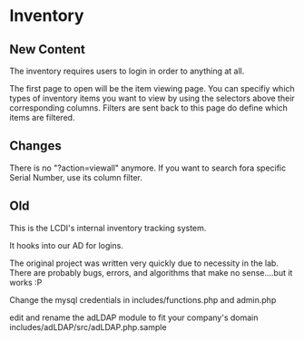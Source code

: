 # Inventory

## New Content

The inventory requires users to login in order to anything at all.

The first page to open will be the item viewing page. You can specifiy which types of inventory items you want to view by using the selectors above their corresponding columns. Filters are sent back to this page do define which items are filtered.

## Changes

There is no "?action=viewall" anymore. If you want to search fora  specific Serial Number, use its column filter.

## Old

This is the LCDI's internal inventory tracking system. 

It hooks into our AD for logins.


The original project was written very quickly due to necessity in the lab.  
There are probably bugs, errors, and algorithms that make no sense....but it works :P


Change the mysql credentials in includes/functions.php and admin.php


edit and rename the adLDAP module to fit your company's domain
includes/adLDAP/src/adLDAP.php.sample
